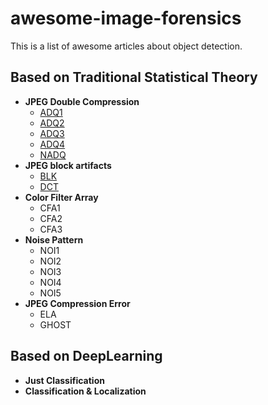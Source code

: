 # awesome-image-forensics
This is a list of awesome articles about object detection.   
## Based on Traditional Statistical Theory
- **JPEG Double Compression**
  - [ADQ1]()
  - [ADQ2]()
  - [ADQ3]()
  - [ADQ4]()  
  - [NADQ]()
- **JPEG block artifacts**
  - [BLK]()
  - [DCT]()
- **Color Filter Array**
  - CFA1
  - CFA2
  - CFA3
- **Noise Pattern**
  - NOI1
  - NOI2
  - NOI3
  - NOI4
  - NOI5
- **JPEG Compression Error**
  - ELA
  - GHOST  
## Based on DeepLearning
  - **Just Classification**
  - **Classification & Localization**
